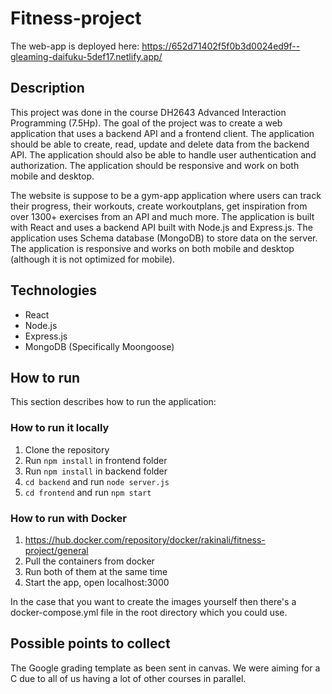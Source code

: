 # Fitness-project
The web-app is deployed here: https://652d71402f5f0b3d0024ed9f--gleaming-daifuku-5def17.netlify.app/

## Description
This project was done in the course DH2643 Advanced Interaction Programming (7.5Hp). The goal of the project was to create a web application that uses a backend API and a frontend client. The application should be able to create, read, update and delete data from the backend API. The application should also be able to handle user authentication and authorization. The application should be responsive and work on both mobile and desktop.

The website is suppose to be a gym-app application where users can track their progress, their workouts, create workoutplans, get inspiration from over 1300+ exercises from an API and much more. The application is built with React and uses a backend API built with Node.js and Express.js. The application uses Schema database (MongoDB) to store data on the server. The application is responsive and works on both mobile and desktop (although it is not optimized for mobile).

## Technologies

- React
- Node.js
- Express.js
- MongoDB (Specifically Moongoose) 


## How to run 
This section describes how to run the application:

### How to run it locally
1. Clone the repository
2. Run `npm install` in frontend folder
3. Run `npm install` in backend folder
4. `cd backend` and run `node server.js`
5. `cd frontend` and run `npm start`

### How to run with Docker
1. https://hub.docker.com/repository/docker/rakinali/fitness-project/general
2. Pull the containers from docker
3. Run both of them at the same time
4. Start the app, open localhost:3000

In the case that you want to create the images yourself then there's a docker-compose.yml file in the root directory which you could use.

## Possible points to collect
The Google grading template as been sent in canvas. We were aiming for a C due to all of us having a lot of other courses in parallel. 
